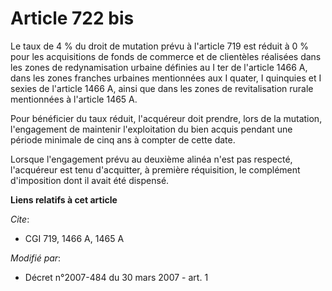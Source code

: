 # Article 722 bis

Le taux de 4 % du droit de mutation prévu à l'article 719 est réduit à 0 % pour les acquisitions de fonds de commerce et de
clientèles réalisées dans les zones de redynamisation urbaine définies au I ter de l'article 1466 A, dans les zones franches
urbaines mentionnées aux I quater, I quinquies et I sexies de l'article 1466 A, ainsi que dans les zones de revitalisation
rurale mentionnées à l'article 1465 A.

Pour bénéficier du taux réduit, l'acquéreur doit prendre, lors de la mutation, l'engagement de maintenir l'exploitation du
bien acquis pendant une période minimale de cinq ans à compter de cette date.

Lorsque l'engagement prévu au deuxième alinéa n'est pas respecté, l'acquéreur est tenu d'acquitter, à première réquisition,
le complément d'imposition dont il avait été dispensé.

**Liens relatifs à cet article**

_Cite_:

  - CGI 719, 1466 A, 1465 A

_Modifié par_:

  - Décret n°2007-484 du 30 mars 2007 - art. 1
